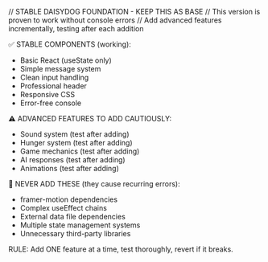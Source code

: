 // STABLE DAISYDOG FOUNDATION - KEEP THIS AS BASE
// This version is proven to work without console errors
// Add advanced features incrementally, testing after each addition

✅ STABLE COMPONENTS (working):
- Basic React (useState only)
- Simple message system
- Clean input handling
- Professional header
- Responsive CSS
- Error-free console

⚠️ ADVANCED FEATURES TO ADD CAUTIOUSLY:
- Sound system (test after adding)
- Hunger system (test after adding)
- Game mechanics (test after adding)
- AI responses (test after adding)
- Animations (test after adding)

🛑 NEVER ADD THESE (they cause recurring errors):
- framer-motion dependencies
- Complex useEffect chains
- External data file dependencies
- Multiple state management systems
- Unnecessary third-party libraries

RULE: Add ONE feature at a time, test thoroughly, revert if it breaks.
